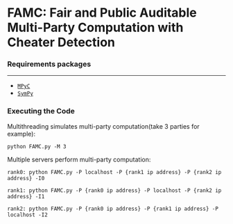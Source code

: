 # FAMC: Fair and Public Auditable Multi-Party Computation with Cheater Detection

### Requirements packages
---
  * [`MPyC`](https://github.com/lschoe/mpyc)
  * [`SymPy`](https://github.com/sympy/sympy)

### Executing the Code

Multithreading simulates multi-party computation(take 3 parties for example):

	python FAMC.py -M 3
	
Multiple servers perform multi-party computation:
	
	rank0: python FAMC.py -P localhost -P {rank1 ip address} -P {rank2 ip address} -I0

	rank1: python FAMC.py -P {rank0 ip address} -P localhost -P {rank2 ip address} -I1

	rank2: python FAMC.py -P {rank0 ip address} -P {rank1 ip address} -P localhost -I2
